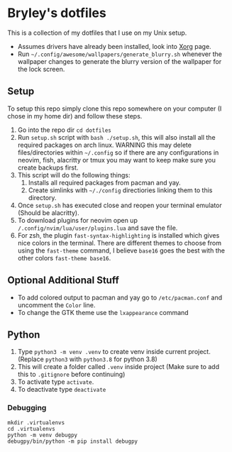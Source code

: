 # Bryley's dotfiles

This is a collection of my dotfiles that I use on my Unix setup.

- Assumes drivers have already been installed, look into [Xorg](https://wiki.archlinux.org/title/Xorg) page.
- Run `~/.config/awesome/wallpapers/generate_blurry.sh` whenever the wallpaper changes to generate the blurry version of the wallpaper for the lock screen.

## Setup

To setup this repo simply clone this repo somewhere on your computer (I chose in my home dir) and follow these steps.

1. Go into the repo dir `cd dotfiles`
1. Run `setup.sh` script with `bash ./setup.sh`, this will also install all the required packages on arch linux.
WARNING this may delete files/directories within `~/.config` so if there are any configurations in neovim, fish, alacritty or tmux you may want to keep make sure you create backups first.
3. This script will do the following things:
    1. Installs all required packages from pacman and yay.
	1. Create simlinks with `~/./config` directiories linking them to this directory.
1. Once `setup.sh` has executed close and reopen your terminal emulator (Should be alacritty).
1. To download plugins for neovim open up `/.config/nvim/lua/user/plugins.lua` and save the file.
1. For zsh, the plugin `fast-syntax-highlighting` is installed which gives nice colors in the terminal.
There are different themes to choose from using the `fast-theme` command, I believe `base16` goes the best with the other colors `fast-theme base16`.

## Optional Additional Stuff

- To add colored output to pacman and yay go to `/etc/pacman.conf` and uncomment the `Color` line.
- To change the GTK theme use the `lxappearance` command



## Python

1. Type `python3 -m venv .venv` to create venv inside current project. (Replace `python3` with `python3.8` for python 3.8)
1. This will create a folder called `.venv` inside project (Make sure to add this to `.gitignore` before continuing)
1. To activate type `activate`.
1. To deactivate type `deactivate`

### Debugging

```
mkdir .virtualenvs
cd .virtualenvs
python -m venv debugpy
debugpy/bin/python -m pip install debugpy
```

